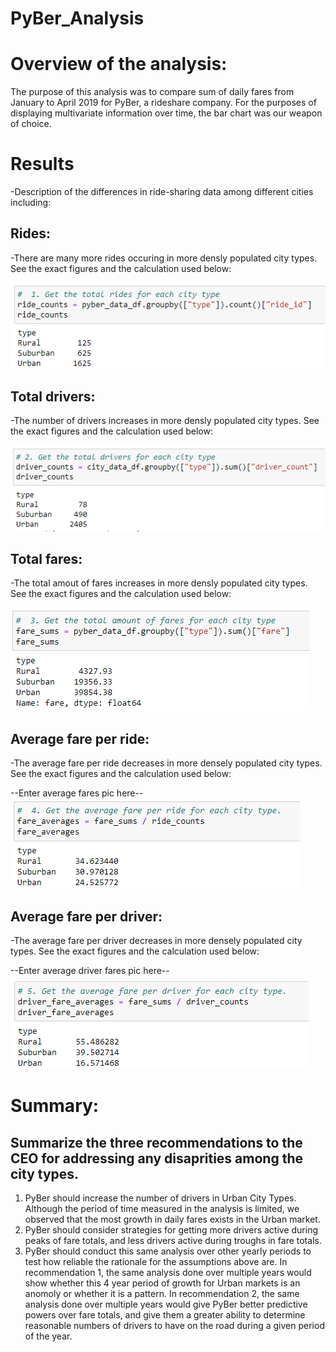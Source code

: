 # PyBer_Analysis

# Overview of the analysis:

The purpose of this analysis was to compare sum of daily fares from January to April 2019 for PyBer, a rideshare company. For the purposes of displaying multivariate information over time, the bar chart was our weapon of choice. 

# Results
-Description of the differences in ride-sharing data among different cities including:

## Rides:
-There are many more rides occuring in more densly populated city types. See the exact figures and the calculation used below:

![alt text](https://github.com/Anthony-Hendrickson/PyBer_Analysis/blob/main/Resources/Total_rides.PNG)

## Total drivers:
-The number of drivers increases in more densly populated city types. See the exact figures and the calculation used below:

![alt text](https://github.com/Anthony-Hendrickson/PyBer_Analysis/blob/main/Resources/Total_drivers.PNG)

## Total fares:
-The total amout of fares increases in more densly populated city types. See the exact figures and the calculation used below:

![alt text](https://github.com/Anthony-Hendrickson/PyBer_Analysis/blob/main/Resources/Total_fares.PNG)

## Average fare per ride:
-The average fare per ride decreases in more densely populated city types. See the exact figures and the calculation used below:

--Enter average fares pic here--
![alt text](https://github.com/Anthony-Hendrickson/PyBer_Analysis/blob/main/Resources/Average_fares.PNG)

## Average fare per driver:
-The average fare per driver decreases in more densely populated city types. See the exact figures and the calculation used below:

--Enter average driver fares pic here--
![alt text](https://github.com/Anthony-Hendrickson/PyBer_Analysis/blob/main/Resources/Average_driver_fares.PNG)


# Summary:

## Summarize the three recommendations to the CEO for addressing any disaprities among the city types.

1. PyBer should increase the number of drivers in Urban City Types. Although the period of time measured in the analysis is limited, we observed that the most growth in daily fares exists in the Urban market.
2. PyBer should consider strategies for getting more drivers active during peaks of fare totals, and less drivers active during troughs in fare totals.
3. PyBer should conduct this same analysis over other yearly periods to test how reliable the rationale for the assumptions above are. In recommendation 1, the same analysis done over multiple years would show whether this 4 year period of growth for Urban markets is an anomoly or whether it is a pattern. In recommendation 2, the same analysis done over multiple years would give PyBer better predictive powers over fare totals, and give them a greater ability to determine reasonable numbers of drivers to have on the road during a given period of the year.
